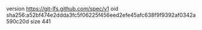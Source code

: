 version https://git-lfs.github.com/spec/v1
oid sha256:a52bf474e2ddda3fc5f06225f456eed2efe45afc638f9f9392af0342a590c20d
size 441
